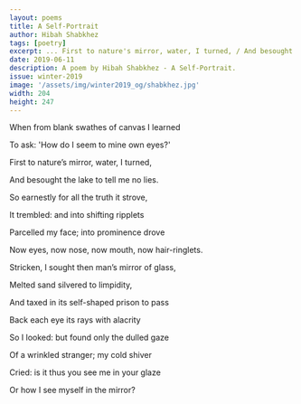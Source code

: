 ```yaml
---
layout: poems
title: A Self-Portrait
author: Hibah Shabkhez
tags: [poetry]
excerpt: ... First to nature's mirror, water, I turned, / And besought the lake to tell me no lies ...
date: 2019-06-11
description: A poem by Hibah Shabkhez - A Self-Portrait.
issue: winter-2019
image: '/assets/img/winter2019_og/shabkhez.jpg'
width: 204
height: 247
---
```

<div class="stanza">
<p class="poemline">When from blank swathes of canvas I learned</p>
<p class="poemline">To ask: 'How do I seem to mine own eyes?'</p>
<p class="poemline">First to nature&rsquo;s mirror, water, I turned, </p>
<p class="poemline">And besought the lake to tell me no lies.</p>
</div>
<div class="stanza">
<p class="poemline">So earnestly for all the truth it strove,</p>
<p class="poemline">It trembled: and into shifting ripplets</p>
<p class="poemline">Parcelled my face; into prominence drove</p>
<p class="poemline">Now eyes, now nose, now mouth, now hair-ringlets.</p>
</div>
<div class="stanza">
<p class="poemline">Stricken, I sought then man&rsquo;s mirror of glass,</p>
<p class="poemline">Melted sand silvered to limpidity,</p>
<p class="poemline">And taxed in its self-shaped prison to pass</p>
<p class="poemline">Back each eye its rays with alacrity</p>
</div>
<div class="stanza">
<p class="poemline">So I looked: but found only the dulled gaze</p>
<p class="poemline">Of a wrinkled stranger; my cold shiver</p>
<p class="poemline">Cried: is it thus you see me in your glaze</p>
<p class="poemline">Or how I see myself in the mirror?</p>
</div>
